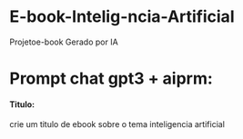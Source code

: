 # E-book-Intelig-ncia-Artificial
Projetoe-book Gerado por IA

<h1>Prompt chat gpt3 + aiprm:</h1>
<h4>Titulo:</h4>
<p>crie um titulo de ebook sobre o tema inteligencia artificial</p>
<p></p>
<p></p>
